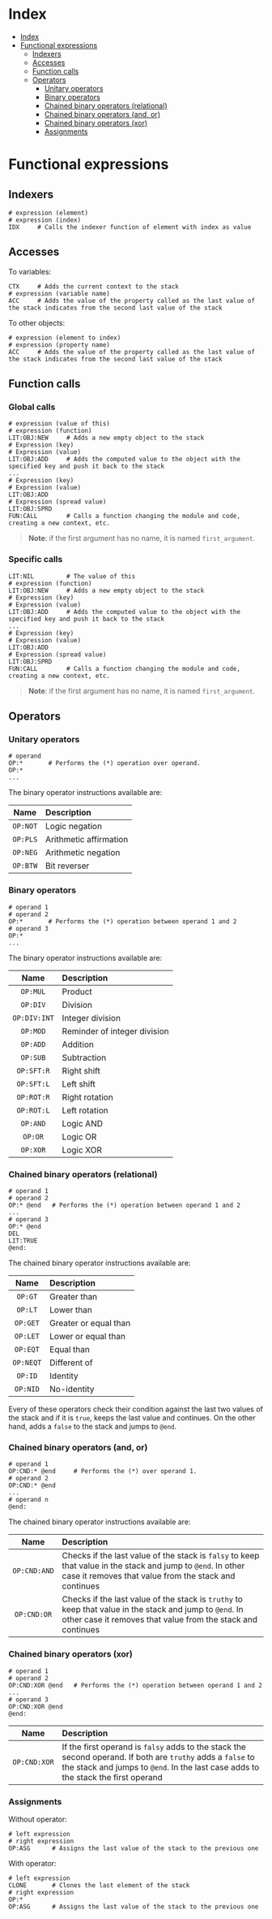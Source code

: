 # Index

- [Index](#Index)
- [Functional expressions](#Functional-expressions)
  - [Indexers](#Indexers)
  - [Accesses](#Accesses)
  - [Function calls](#Function-calls)
  - [Operators](#Operators)
    - [Unitary operators](#Unitary-operators)
    - [Binary operators](#Binary-operators)
    - [Chained binary operators (relational)](#Chained-binary-operators-relational)
    - [Chained binary operators (and, or)](#Chained-binary-operators-and-or)
    - [Chained binary operators (xor)](#Chained-binary-operators-xor)
    - [Assignments](#Assignments)

# Functional expressions

## Indexers

```lasm
# expression (element)
# expression (index)
IDX     # Calls the indexer function of element with index as value
```

## Accesses

To variables:

```lasm
CTX     # Adds the current context to the stack
# expression (variable name)
ACC     # Adds the value of the property called as the last value of the stack indicates from the second last value of the stack
```

To other objects:

```lasm
# expression (element to index)
# expression (property name)
ACC     # Adds the value of the property called as the last value of the stack indicates from the second last value of the stack
```

## Function calls

### Global calls

```lasm
# expression (value of this)
# expression (function)
LIT:OBJ:NEW     # Adds a new empty object to the stack
# Expression (key)
# Expression (value)
LIT:OBJ:ADD     # Adds the computed value to the object with the specified key and push it back to the stack
...
# Expression (key)
# Expression (value)
LIT:OBJ:ADD
# Expression (spread value)
LIT:OBJ:SPRD
FUN:CALL        # Calls a function changing the module and code, creating a new context, etc.
```

> **Note**: if the first argument has no name, it is named `first_argument`.

### Specific calls

```lasm
LIT:NIL         # The value of this
# expression (function)
LIT:OBJ:NEW     # Adds a new empty object to the stack
# Expression (key)
# Expression (value)
LIT:OBJ:ADD     # Adds the computed value to the object with the specified key and push it back to the stack
...
# Expression (key)
# Expression (value)
LIT:OBJ:ADD
# Expression (spread value)
LIT:OBJ:SPRD
FUN:CALL        # Calls a function changing the module and code, creating a new context, etc.
```

> **Note**: if the first argument has no name, it is named `first_argument`.

## Operators

### Unitary operators

```lasm
# operand
OP:*       # Performs the (*) operation over operand.
OP:*
...
```

The binary operator instructions available are:

| Name | Description |
|:----:|:------------|
| `OP:NOT` | Logic negation |
| `OP:PLS` | Arithmetic affirmation |
| `OP:NEG` | Arithmetic negation |
| `OP:BTW` | Bit reverser |

### Binary operators

```lasm
# operand 1
# operand 2
OP:*       # Performs the (*) operation between operand 1 and 2
# operand 3
OP:*
...
```

The binary operator instructions available are:

| Name | Description |
|:----:|:------------|
| `OP:MUL` | Product |
| `OP:DIV` | Division |
| `OP:DIV:INT` | Integer division |
| `OP:MOD` | Reminder of integer division |
| `OP:ADD` | Addition |
| `OP:SUB` | Subtraction |
| `OP:SFT:R` | Right shift |
| `OP:SFT:L` | Left shift |
| `OP:ROT:R` | Right rotation |
| `OP:ROT:L` | Left rotation |
| `OP:AND` | Logic AND |
| `OP:OR` | Logic OR |
| `OP:XOR` | Logic XOR |

### Chained binary operators (relational)

```lasm
# operand 1
# operand 2
OP:* @end   # Performs the (*) operation between operand 1 and 2
...
# operand 3
OP:* @end
DEL
LIT:TRUE
@end:
```

The chained binary operator instructions available are:

| Name | Description |
|:----:|:------------|
| `OP:GT` | Greater than |
| `OP:LT` | Lower than |
| `OP:GET` | Greater or equal than |
| `OP:LET` | Lower or equal than |
| `OP:EQT` | Equal than |
| `OP:NEQT` | Different of |
| `OP:ID` | Identity |
| `OP:NID` | No-identity |

Every of these operators check their condition against the last two values of the stack and if it is `true`, keeps the last value and continues. On the other hand, adds a `false` to the stack and jumps to `@end`.

### Chained binary operators (and, or)

```lasm
# operand 1
OP:CND:* @end     # Performs the (*) over operand 1.
# operand 2
OP:CND:* @end
...
# operand n
@end:
```

The chained binary operator instructions available are:

| Name | Description |
|:----:|:------------|
| `OP:CND:AND` | Checks if the last value of the stack is `falsy` to keep that value in the stack and jump to `@end`. In other case it removes that value from the stack and continues |
| `OP:CND:OR` | Checks if the last value of the stack is `truthy` to keep that value in the stack and jump to `@end`. In other case it removes that value from the stack and continues |

### Chained binary operators (xor)

```lasm
# operand 1
# operand 2
OP:CND:XOR @end   # Performs the (*) operation between operand 1 and 2
...
# operand 3
OP:CND:XOR @end
@end:
```

| Name | Description |
|:----:|:------------|
| `OP:CND:XOR` | If the first operand is `falsy` adds to the stack the second operand. If both are `truthy` adds a `false` to the stack and jumps to `@end`. In the last case adds to the stack the first operand |

### Assignments

Without operator:

```lasm
# left expression
# right expression
OP:ASG      # Assigns the last value of the stack to the previous one
```

With operator:

```lasm
# left expression
CLONE       # Clones the last element of the stack
# right expression
OP:*
OP:ASG      # Assigns the last value of the stack to the previous one
```
